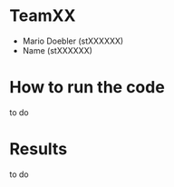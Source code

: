 # TeamXX
- Mario Doebler (stXXXXXX)
- Name (stXXXXXX)

# How to run the code
to do

# Results
to do
